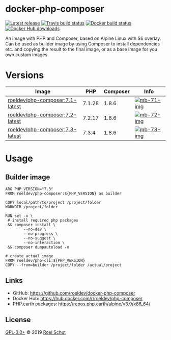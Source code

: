docker-php-composer
===================

[![Latest release][latest-release-img]][latest-release-url]
[![Travis build status][travis-build-img]][travis-build-url]
[![Docker build status][docker-build-img]][docker-build-url]
[![Docker Hub downloads][docker-pulls-img]][docker-pulls-url]

[latest-release-img]: https://img.shields.io/github/release/roeldev/docker-php-composer.svg?label=latest
[latest-release-url]: https://github.com/roeldev/docker-php-composer/releases
[travis-build-img]: https://img.shields.io/travis/roeldev/docker-php-composer.svg
[travis-build-url]: https://travis-ci.org/roeldev/docker-php-composer
[docker-build-img]: https://img.shields.io/docker/cloud/build/roeldev/php-composer.svg
[docker-build-url]: https://hub.docker.com/r/roeldev/php-composer
[docker-pulls-img]: https://img.shields.io/docker/pulls/roeldev/php-composer.svg
[docker-pulls-url]: https://hub.docker.com/r/roeldev/php-composer


An image with PHP and Composer, based on Alpine Linux with S6 overlay. Can be used as builder image by using Composer to install dependencies etc. and copying the result to the final image, or as a base image for you own custom images.


# Versions

| Image | PHP | Composer | Info |
|-------|-----|----------|------|
| [roeldev/php-composer:7.1-latest][docker-tags-url] | 7.1.28 | 1.8.6 | [![mb-71-img]][mb-71-url]
| [roeldev/php-composer:7.2-latest][docker-tags-url] | 7.2.17 | 1.8.6 | [![mb-72-img]][mb-72-url]
| [roeldev/php-composer:7.3-latest][docker-tags-url] | 7.3.4 | 1.8.6 | [![mb-73-img]][mb-73-url]

[docker-tags-url]: https://hub.docker.com/r/roeldev/php-composer/tags
[mb-71-img]: https://images.microbadger.com/badges/image/roeldev/php-composer:7.1-latest.svg
[mb-71-url]: https://microbadger.com/images/roeldev/php-composer:7.1-latest
[mb-72-img]: https://images.microbadger.com/badges/image/roeldev/php-composer:7.2-latest.svg
[mb-72-url]: https://microbadger.com/images/roeldev/php-composer:7.2-latest
[mb-73-img]: https://images.microbadger.com/badges/image/roeldev/php-composer:7.3-latest.svg
[mb-73-url]: https://microbadger.com/images/roeldev/php-composer:7.3-latest
[mb-74-img]: https://images.microbadger.com/badges/image/roeldev/php-composer:7.4-latest.svg
[mb-74-url]: https://microbadger.com/images/roeldev/php-composer:7.4-latest


# Usage

## Builder image
```
ARG PHP_VERSION="7.3"
FROM roeldev/php-composer:${PHP_VERSION} as builder

COPY local/path/to/project /project/folder
WORKDIR /project/folder

RUN set -x \
 # install required php packages
 && composer install \
        --no-dev \
        --no-progress \
        --no-suggest \
        --no-interaction \
 && composer dumpautoload -o

# create actual image
FROM roeldev/php-cli:${PHP_VERSION}
COPY --from=builder /project/folder /actual/project
```


## Links
- GitHub: https://github.com/roeldev/docker-php-composer
- Docker Hub: https://hub.docker.com/r/roeldev/php-composer
- PHP.earth packages: https://repos.php.earth/alpine/v3.9/x86_64/


## License
[GPL-3.0+](LICENSE) © 2019 [Roel Schut](https://roelschut.nl)
